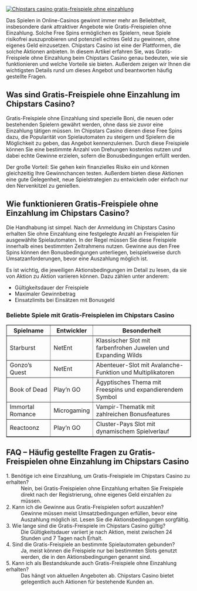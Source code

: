 [![Chipstars casino gratis-freispiele ohne einzahlung](https://123-caf.pages.dev/gitsignup.png)](https://vrmoo.ru/Bt82HjjY)

<p>Das Spielen in Online-Casinos gewinnt immer mehr an Beliebtheit, insbesondere dank attraktiver Angebote wie Gratis-Freispielen ohne Einzahlung. Solche Free Spins ermöglichen es Spielern, neue Spiele risikofrei auszuprobieren und potenziell echtes Geld zu gewinnen, ohne eigenes Geld einzusetzen. Chipstars Casino ist eine der Plattformen, die solche Aktionen anbieten. In diesem Artikel erfahren Sie, was Gratis-Freispiele ohne Einzahlung beim Chipstars Casino genau bedeuten, wie sie funktionieren und welche Vorteile sie bieten. Außerdem zeigen wir Ihnen die wichtigsten Details rund um dieses Angebot und beantworten häufig gestellte Fragen.</p>  <h2>Was sind Gratis-Freispiele ohne Einzahlung im Chipstars Casino?</h2> <p>Gratis-Freispiele ohne Einzahlung sind spezielle Boni, die neuen oder bestehenden Spielern gewährt werden, ohne dass sie zuvor eine Einzahlung tätigen müssen. Im Chipstars Casino dienen diese Free Spins dazu, die Popularität von Spielautomaten zu steigern und Spielern die Möglichkeit zu geben, das Angebot kennenzulernen. Durch diese Freispiele können Sie eine bestimmte Anzahl von Drehungen kostenlos nutzen und dabei echte Gewinne erzielen, sofern die Bonusbedingungen erfüllt werden.</p>  <p>Der große Vorteil: Sie gehen kein finanzielles Risiko ein und können gleichzeitig Ihre Gewinnchancen testen. Außerdem bieten diese Aktionen eine gute Gelegenheit, neue Spielstrategien zu entwickeln oder einfach nur den Nervenkitzel zu genießen.</p>  <h2>Wie funktionieren Gratis-Freispiele ohne Einzahlung im Chipstars Casino?</h2> <p>Die Handhabung ist simpel. Nach der Anmeldung im Chipstars Casino erhalten Sie ohne Einzahlung eine festgelegte Anzahl an Freispielen für ausgewählte Spielautomaten. In der Regel müssen Sie diese Freispiele innerhalb eines bestimmten Zeitrahmens nutzen. Gewinne aus den Free Spins können den Bonusbedingungen unterliegen, beispielsweise durch Umsatzanforderungen, bevor eine Auszahlung möglich ist.</p>  <p>Es ist wichtig, die jeweiligen Aktionsbedingungen im Detail zu lesen, da sie von Aktion zu Aktion variieren können. Dazu zählen unter anderem:</p> <ul> <li>Gültigkeitsdauer der Freispiele</li> <li>Maximaler Gewinnbetrag</li> <li>Einsatzlimits bei Einsätzen mit Bonusgeld</li> </ul>  <h3>Beliebte Spiele mit Gratis-Freispielen im Chipstars Casino</h3> <table border="1" cellpadding="5" cellspacing="0"> <thead> <tr> <th>Spielname</th> <th>Entwickler</th> <th>Besonderheit</th> </tr> </thead> <tbody> <tr> <td>Starburst</td> <td>NetEnt</td> <td>Klassischer Slot mit farbenfrohen Juwelen und Expanding Wilds</td> </tr> <tr> <td>Gonzo’s Quest</td> <td>NetEnt</td> <td>Abenteuer-Slot mit Avalanche-Funktion und Multiplikatoren</td> </tr> <tr> <td>Book of Dead</td> <td>Play’n GO</td> <td>Ägyptisches Thema mit Freespins und expandierendem Symbol</td> </tr> <tr> <td>Immortal Romance</td> <td>Microgaming</td> <td>Vampir-Thematik mit zahlreichen Bonusfeatures</td> </tr> <tr> <td>Reactoonz</td> <td>Play’n GO</td> <td>Cluster-Pays Slot mit dynamischem Spielverlauf</td> </tr> </tbody> </table>  <h2>FAQ – Häufig gestellte Fragen zu Gratis-Freispielen ohne Einzahlung im Chipstars Casino</h2> <dl> <dt>1. Benötige ich eine Einzahlung, um Gratis-Freispiele im Chipstars Casino zu erhalten?</dt> <dd>Nein, bei Gratis-Freispielen ohne Einzahlung erhalten Sie Freispiele direkt nach der Registrierung, ohne eigenes Geld einzahlen zu müssen.</dd>  <dt>2. Kann ich die Gewinne aus Gratis-Freispielen sofort auszahlen?</dt> <dd>Gewinne müssen meist Umsatzbedingungen erfüllen, bevor eine Auszahlung möglich ist. Lesen Sie die Aktionsbedingungen sorgfältig.</dd>  <dt>3. Wie lange sind die Gratis-Freispiele im Chipstars Casino gültig?</dt> <dd>Die Gültigkeitsdauer variiert je nach Aktion, meist zwischen 24 Stunden und 7 Tagen nach Erhalt.</dd>  <dt>4. Sind die Gratis-Freispiele an bestimmte Spielautomaten gebunden?</dt> <dd>Ja, meist können die Freispiele nur bei bestimmten Slots genutzt werden, die in den Aktionsbedingungen genannt sind.</dd>  <dt>5. Kann ich als Bestandskunde auch Gratis-Freispiele ohne Einzahlung erhalten?</dt> <dd>Das hängt von aktuellen Angeboten ab. Chipstars Casino bietet gelegentlich auch Aktionen für bestehende Kunden an.</dd> </dl>